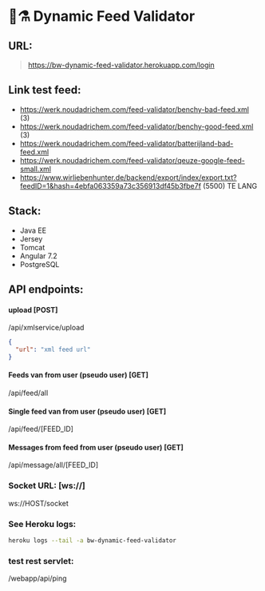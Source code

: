 # 🧠⚗️ Dynamic Feed Validator

## URL:
> https://bw-dynamic-feed-validator.herokuapp.com/login

## Link test feed: 
- https://werk.noudadrichem.com/feed-validator/benchy-bad-feed.xml (3)
- https://werk.noudadrichem.com/feed-validator/benchy-good-feed.xml (3)
- https://werk.noudadrichem.com/feed-validator/batterijland-bad-feed.xml 
- https://werk.noudadrichem.com/feed-validator/qeuze-google-feed-small.xml
- https://www.wirliebenhunter.de/backend/export/index/export.txt?feedID=1&hash=4ebfa063359a73c356913df45b3fbe7f (5500) TE LANG


## Stack:
- Java EE
- Jersey
- Tomcat
- Angular 7.2
- PostgreSQL


## API endpoints:

#### upload [POST]
/api/xmlservice/upload
```json
{
  "url": "xml feed url"
}
```

#### Feeds van from  user (pseudo user) [GET] 
/api/feed/all

#### Single feed van from  user (pseudo user) [GET] 
/api/feed/[FEED_ID]

#### Messages from feed from user (pseudo user) [GET]
/api/message/all/[FEED_ID]

### Socket URL: [ws://]
ws://HOST/socket


### See Heroku logs:
```bash
heroku logs --tail -a bw-dynamic-feed-validator
```

### test rest servlet: 
/webapp/api/ping
